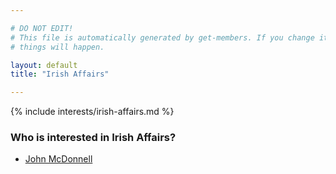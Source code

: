 ```yaml
---

# DO NOT EDIT!
# This file is automatically generated by get-members. If you change it, bad
# things will happen.

layout: default
title: "Irish Affairs"

---
```


{% include interests/irish-affairs.md %}

### Who is interested in Irish Affairs?


* [John McDonnell](../members/john-mcdonnell.html)
